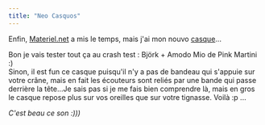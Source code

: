```yaml
---
title: "Neo Casquos"
---
```


Enfin, [Materiel.net](http://www.materiel.net) a mis le temps, mais j'ai mon
nouvo [casque](http://www.materiel.net/details_LVA-8002.html)...

Bon je vais tester tout ça au crash test : Björk + Amodo Mio de Pink Martini
:)  
Sinon, il est fun ce casque puisqu'il n'y a pas de bandeau qui s'appuie sur
votre crâne, mais en fait les écouteurs sont reliés par une bande qui passe
derrière la tête...Je sais pas si je me fais bien comprendre là, mais en gros
le casque repose plus sur vos oreilles que sur votre tignasse. Voilà :p ...

_C'est beau ce son :)))_

